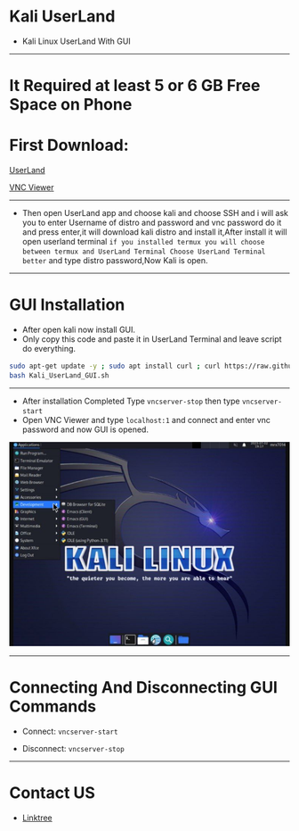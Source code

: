 # Kali UserLand

- Kali Linux UserLand With GUI
____

# It Required at least 5 or 6 GB Free Space on Phone

# First Download:

<a href="https://f-droid.org/repo/tech.ula_2927098.apk">UserLand</a>
<div>
<a href="https://play.google.com/store/apps/details?id=com.realvnc.viewer.android">VNC Viewer</a>
</div>

____

- Then open UserLand app and choose kali and choose SSH and i will ask you to enter Username of distro and password and vnc password do it and press enter,it will download kali distro and install it,After install it will open userland terminal ```if you installed termux you will choose between termux and UserLand Terminal Choose UserLand Terminal better``` and type distro password,Now Kali is open.


___

# GUI Installation 

- After open kali now install GUI.
- Only copy this code and paste it in UserLand Terminal and leave script do everything.
```sh
sudo apt-get update -y ; sudo apt install curl ; curl https://raw.githubusercontent.com/mrx7014/Kali-UserLand/main/Kali_UserLand_GUI.sh >> Kali_UserLand_GUI.sh
bash Kali_UserLand_GUI.sh
```
___

- After installation Completed Type ```vncserver-stop``` then type ```vncserver-start```
- Open VNC Viewer and type ```localhost:1``` and connect and enter vnc password and now GUI is opened.

<img src="/images/IMG_20230702_223854_338.jpg">

___

# Connecting And Disconnecting GUI Commands

- Connect: ```vncserver-start```

- Disconnect: ```vncserver-stop```

____

# Contact US

- <a href="https://linktr.ee/mrx7014">Linktree</a>
